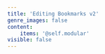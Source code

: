 ```yaml
---
title: 'Editing Bookmarks v2'
genre_images: false
content:
    items: '@self.modular'
visible: false
---
```


